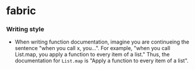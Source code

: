 # fabric



### Writing style

* When writing function documentation, imagine you are continueing the sentence
  "when you call x, you...". For example, "when you call List.map, you apply a
  function to every item of a list." Thus, the documentation for `List.map` is
  "Apply a function to every item of a list".
